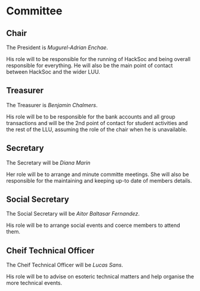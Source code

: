 # Committee

## Chair
The President is _Mugurel-Adrian Enchae_.

His role will to be responsible for the running of HackSoc and being overall responsible for everything.
He will also be the main point of contact between HackSoc and the wider LUU.

## Treasurer
The Treasurer is _Benjamin Chalmers_.

His role will be to be responsible for the bank accounts and all group transactions and will be the 2$\text{nd}$ point of contact for student activities and the rest of the LLU, assuming the role of the chair when he is unavailable.

## Secretary
The Secretary will be _Diana Marin_

Her role will be to arrange and minute committe meetings. She will also be responsible for the maintaining and keeping up-to date of members details.

## Social Secretary
The Social Secretary will be _Aitor Baltasar Fernandez_.

His role will be to arrange social events and coerce members to attend them.

## Cheif Technical Officer
The Cheif Technical Officer will be _Lucas Sans_.

His role will be to advise on esoteric technical matters and help organise the more technical events.
